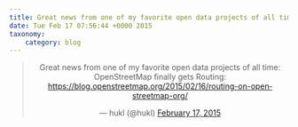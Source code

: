 ```yaml
---
title: Great news from one of my favorite open data projects of all time: OpenStreetMap finally gets Routing: https://blog.openstreetmap.org/2015/02/16/routing-on-openstreetmap-org/
date: Tue Feb 17 07:56:44 +0000 2015
taxonomy:
    category: blog
---
```

<blockquote class="twitter-tweet" align="center" width="350"><p lang="en" dir="ltr">Great news from one of my favorite open data projects of all time: OpenStreetMap finally gets Routing: <a href="https://blog.openstreetmap.org/2015/02/16/routing-on-openstreetmap-org/">https://blog.openstreetmap.org/2015/02/16/routing-on-openstreetmap-org/</a></p>&mdash; hukl (@hukl) <a href="https://twitter.com/hukl/status/567583560144408576">February 17, 2015</a></blockquote>
